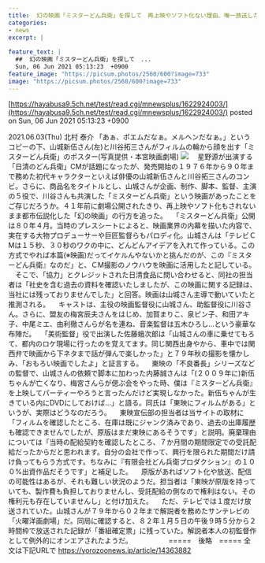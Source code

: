 ```yaml
---
title:  幻の映画「ミスターどん兵衛」を探して　再上映やソフト化ない理由、唯一放送したＴＶ局は？  
categories:
- news
excerpt: |
  
feature_text: |
  ##  幻の映画「ミスターどん兵衛」を探して　...
  Sun, 06 Jun 2021 05:13:23  +0900
feature_image: "https://picsum.photos/2560/600?image=733"
image: "https://picsum.photos/2560/600?image=733"
---
```


[https://hayabusa9.5ch.net/test/read.cgi/mnewsplus/1622924003/](https://hayabusa9.5ch.net/test/read.cgi/mnewsplus/1622924003/)
posted on Sun, 06 Jun 2021 05:13:23  +0900

<!--more-->

2021.06.03(Thu) 北村 泰介 「あぁ、ポエムだなぁ。メルヘンだなぁ。」というコピーの下、山城新伍さん(左)と川谷拓三さんがフィルムの輪から顔を出す「ミスターどん兵衛」のポスター(写真提供・本宮映画劇場) ![](https://public.potaufeu.asahi.com/35a6-p/picture/26161942/d656620e06c706534d856e4b5da4de02_640px.jpg) 　星野源が出演する「日清のどん兵衛」CМが話題になったが、発売開始の１９７６年から９０年まで務めた初代キャラクターといえば俳優の山城新伍さんと川谷拓三さんのコンビ。さらに、商品名をタイトルとし、山城さんが企画、制作、脚本、監督、主演の５役で、川谷さんも共演した「ミスターどん兵衛」という映画があったことをご存じだろうか。４１年前に劇場公開されたきり、再上映やソフト化もされないまま都市伝説化した「幻の映画」の行方を追った。 　「ミスターどん兵衛」公開は８０年４月。当時のプレスシートによると、映画業界の内幕を描いた内容で、実在する大物プロデューサーや巨匠監督らもパロディ化。山城さんは「テレビＣМは１５秒、３０秒のワクの中に、どんどんアイデアを入れて作っている。この方式でやれば本篇(※映画)だってイケルんやないかと挑んだのが、この『ミスターどん兵衛』なのだ」と、ＣМ撮影のノウハウを映画に活用したと記している。 　そこで、「協力」とクレジットされた日清食品に問い合わせると、同社の担当者は「社史を含む過去の資料を確認いたしましたが、この映画に関する記録は、当社には残っておりませんでした」と回答。映画は山城さん主導で動いていたと推測される。 　キャストは、主役の映画監督役に山城さん、助監督役に川谷さん。さらに、盟友の梅宮辰夫さんをはじめ、加賀まりこ、泉ピン子、和田アキ子、中尾ミエ、由利徹さんらが名を連ね、音楽監督は五木ひろし…という豪華な布陣だ。 　「美術監督」役で出演した佐藤蛾次郎は「山城さんの車に乗せてもろて、都内のロケ現場に行ったのを覚えてます。同じ関西出身やから、車中では関西弁で映画から下ネタまで話が弾んで楽しかった」と７９年秋の撮影を懐かしみ、「おもろい映画でしたよ」と証言する。 　東映の「不良番長」シリーズなどの監督で、山城さんの依頼で脚本に加わった内藤誠さんは「(２００９年に)新伍ちゃんが亡くなり、梅宮さんらが偲ぶ会をやった時、僕は『ミスターどん兵衛』を上映してパーティーやろうと言ったんだけど実現しなかった。新伍ちゃんが生きている内にDVDにしておけば…」と語る。同氏は「東映にフィルムがある」というが、実際はどうなのだろう。 　東映宣伝部の担当者は当サイトの取材に「フィルムを確認したところ、在庫は既にジャンク済みであり、過去の出庫履歴も確認できませんでしたが、原版はまだ東映にあるそうです」と説明。廃棄理由については「当時の配給契約を確認したところ、７か月間の期間限定での受託配給だったからだと思われます。自分の会社で作って、興行を限られた期間だけ請け負ってもらう方式です。ちなみに『有限会社どん兵衛プロダクション』の１００%出資作品だそうです」と補足した。 　原版があればソフト化や放送、配信の可能性はあるが、それも難しい状況のようだ。担当者は「東映が原版を持っていても、製作費も負担しておりませんし、受託配給の側なので権利はない。その権利元も存在していませんし」と付け加えた。 　ただ、テレビでは１度だけ放送されていた。山城さんが７９年から０２年まで解説者を務めたサンテレビの「火曜洋画劇場」だ。同局に確認すると、８２年１月５日の午後９時５分から２時間枠で放送された記録が「番組確定票」に残っていた。解説者本人の初監督作として例外的にオンエアされたようだ。 　　　　　=====　後略　===== 全文は下記URLで https://yorozoonews.jp/article/14363882
